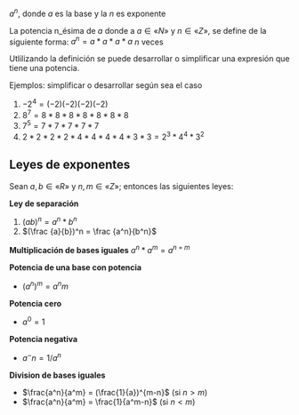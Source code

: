 $a^n$, donde $a$ es la base y la $n$ es exponente

La potencia n_ésima de $a$ donde a $a∈«N»$ y $n∈«Z»$, se define de la siguiente forma: $a^n = a*a*a*a$ $n$ veces

Utlilizando la definición se puede desarrollar o simplificar una expresión que tiene una potencia.

Ejemplos: simplificar o desarrollar según sea el caso

1.  $-2^4 = (-2)(-2)(-2)(-2)$
2.  $8^7 = 8*8*8*8*8*8*8$
3.  $7^5 = 7*7*7*7*7$
4.  $2*2*2*2*4*4*4*4*3*3 = 2^3*4^4*3^2$

## Leyes de exponentes

Sean $a,b∈«R»$ y $n,m∈«Z»$; entonces las siguientes leyes:

**Ley de separación** 
1. $(ab)^n = a^n * b^n$
2. $(\frac {a}{b})^n = \frac {a^n}{b^n}$

**Multiplicación de bases iguales** $a^n * a^m = a^{n+m}$

**Potencia de una base con potencia**

-   $(a^n)^m = a^nm$

**Potencia cero**

-   $a^0=1$

**Potencia negativa**

-   $a^-n =1/a^n$

**Division de bases iguales**

-   $\frac{a^n}{a^m} = (\frac{1}{a})^{m-n}$ (si $n>m$)
-   $\frac{a^n}{a^m} = \frac{1}{a^m-n}$ (si $n<m$)